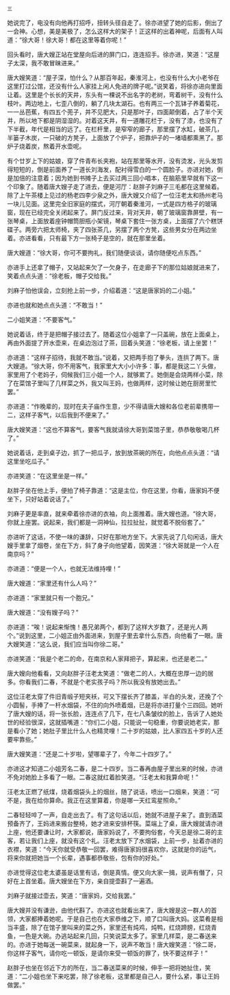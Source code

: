     三 

   她说完了，电没有向他再打招呼，扭转头径自走了。徐亦进望了她的后影，倒出了一会神。心想，美是美极了，怎么这样大的架子！正这样的出着神呢，后面有人叫道：“徐大哥！徐大哥！都在这里等着你呢！”

   回头看时，唐大嫂正站在堂屋向后进的屏门口，连连招手。徐亦进，笑道：“这屋子太深，我不敢冒昧进来。”

   唐大嫂笑道：“屋子深，怕什么？从那百年起，秦淮河上，也没有什么大小老爷在这里打过公馆，还没有什么人家挂上闲人免进的牌子呢。”说笑着，将徐亦进向里面让着。这里是个长长的天井，东头有一棵说不出名字的老树，弯着树干，没有什么枝叶。两边地上，七歪八倒的，躺了几块太湖石。也有两三一个瓦钵子养着菊花，一一丛芭蕉，有四五个蔸子，并不见肥大，只是那叶子，四面颠倒着，占了半个天井，所以地下都是阴湿湿的。对着这天井，有一道雕花栏于，没有了漆，也没有了下半截，年代是相当的远了。在栏杆里，是窄窄的廊子，那里摆了水缸，破茶几，半篓子木炭，一只破的方凳子，上面放了个炉子，把靠炉子的一堵墙都熏黑了。那炉子烧着炭，熬着开水壶呢。

   有个廿岁上下的姑娘，穿了件青布长夹袍，站在那里等水开，没有烫发，光头发剪得短短的，倒是前面养了一道长刘海发，配衬得雪白的一个圆脸子。亦进对她，倒是加倍的注意着；因为她到书摊子上去买过两三回小唱本，在脑筋里早就有下这一个印象了。随着唐大嫂子走了进去，便是河厅：赵胖子刘麻子三毛都在这里候着。除了上午茶楼上见过的杨老四李少泉之外，唐大嫂又介绍了一位汪老太和扬州老马一块儿见面。这里完全旧家庭的摆式，河厅朝着秦淮河，一式是四方格子的玻璃窗，现在已经完全关闭起来了。屏门反过来，背对天井，朝了玻璃窗靠屏壁，有一张琴桌，上面放着座钟帽筒胆瓶小架镜，琴桌下套住一张方桌，上面摆了六个糕饼碟子。两旁六把太师椅，夹了四张茶几，另摆了两个方凳，这些男女分在两边坐着。亦进看看，只有最下方一张椅子是空的，就在那里坐着。

   唐大嫂道：“徐大哥，你可不要拘礼，我们随便谈谈，请你随便吃点东西。”

   亦进手上还拿了帽子，又站起来欠了一欠身子，在走廊子下的那位姑娘就进来了，笑着点点头道：“徐老板，帽子交给我。”

   刘麻子怕他误会，立刻抢上前一步，介绍着道：“这是唐家妈的二小姐。”

   亦进也就和她点点头道：“不敢当！”

   二小姐笑道：“不要客气。”

   她说着话，终于是把帽子接过去了。随着这位小姐拿了一只盖碗，放在上面桌上，再由外面提了开水壶来，在桌边泡过了茶，回着头笑道：“徐老板，请上坐罢！”

   亦进道：“这样子招待，我就不敢当。”说着，又把两手抱了拳头，连拱了两下。唐大嫂道。“徐大哥，你不用客气，我家里大大小小许多：事，都是我这二丫头做，家里用了个老妈子，伺候我们三小姐一个人，就够累了。她倒是会烧两样小菜，除了在菜馆子里叫了几样菜之外，我又叫王妈，也做两样，这时候让她在厨房里忙罢。”

   亦进道：“作晚辈的，现时在夫子庙作生意，少不得请唐大嫂和各位老前辈携带一二，这样子客气，以后我到不便来了。”

   唐大嫂笑道：“这也不算客气，要客气我就请徐大哥到菜馆子里，恭恭敬敬喝几杯了。”

   她说着话，走到桌子边，抓了一把瓜子，放到放茶碗的所在，向他点点头道：“请这里坐吃瓜子。”

   亦进笑道：“在这里坐是一样。”

   赵胖子坐在他上手，便拍了椅子靠道：“这是主位，你在这里，你看，唐家妈不便坐下，只好站着说话了。”

   刘麻子更是率直，就来牵着徐亦进的衣袖，向上面推着。唐大嫂也道。“徐大哥，你就上座罢。说起来，我们都是一洞神仙，拉拉扯扯，就觉着不脱俗套了。”

   亦进听了这话，不使一味的谦辞，只好在那地方坐下。大家先说了几句闲话，唐大嫂手里拿了烟卷，坐在下方，斜了身子向他望着，因笑道：“徐大哥就是一个人在南京吗？”

   亦进道：“便是一个人，也就无法维持哩！”

   唐大嫂道：“家里还有什么人吗？”

   亦进道：“家里就只有一个胞兄。”

   唐大嫂道：“没有嫂子吗？”

   亦进道：“唉！说起来惭愧！愚兄弟两个，都到了这样大岁数了，还是光人两个。”说到这里，二小姐正由外面进来，到屋子里去拿什么东西，向他看了一眼。唐大嫂笑道：“这么说，我们应当叫你徐二哥。”

   亦进笑道：“我是个老二的命，在南京和人家拜把子，算起来，也还是老二。”

   唐大嫂向他看看，又向赵胖子汪老太笑道：“做老二的人，大概在忠厚一边的居多。你看我们二春，不就是个老实孩子吗？所以我没有放她出去。”

   这位汪老太穿了件旧青缎子短夹袄，可又下摆长齐了膝盖，半白的头发，还挽了个小圆髻，手捧了一杆水烟袋，不住的向外喷着烟，已是将亦进打量个三四回。她听了唐大嫂的话，将一张长脸，连连点了几下，在七八条皱纹的脸上，告诉了人她处世的经验很深，这就插嘴道：“你们二小姐，只能说一句稳重，你要说她老实，那是看小了她；她肚子里比什么人也精灵哩！二十岁的姑娘，比人家四五十岁的人还要牢靠些。”

   唐大嫂笑道：“还是二十岁啦，望哪辈子了，今年二十四岁了。”

   亦进这才知道二小姐芳名二春，是二十四岁。当二春再由屋子里出来的时候，亦进不免对她脸上多看了一眼。二春这就红着脸笑道。“汪老太和我算命呢！”

   汪老太正燃了纸煤，烧着烟袋头上的烟丝，随了说话，喷出一口烟来，笑道：“可不是，我在给你算命。我正在这里算着，你是哪一天红鸾星照命。”

   二春轻轻啐了一声，自走出去了。有了这句话以后，她就不进屋子来了。直到酒菜预备齐了，王妈进来搬台整椅，她才进来安排杯筷。菜端上了桌，唐大嫂就请亦进上座，他还要谦让时，大家都说，唐家妈说了，不要拘俗套，今天总是徐二哥的主客，若让我们上座，就没有这个礼。汪老太放下了水烟袋，上前一步，扯着亦进的衣襟，笑道：“今天你就受恭敬一回罢，难得唐家妈很喜欢你，这就是你的运气，将来你就把她当一个长辈，遇事都恭敬些，包有你的好处。”

   亦进觉得这位老太婆虽是话里有话，倒是真情。便又向大家一揖，说声有僭了，只好在上首坐着。唐大嫂坐在下方，亲自提壶斟了一遍酒。

   刘麻子就接过壶去，笑道：“唐家妈，交给我罢。”

   唐大嫂并没有谦逊，由他代斟了。亦进这也就看出来了，唐大嫂是这一群人的首领，大家都捧着她呢。于是自己也在大家恭维之下，顺了口叫唐大妈。这菜肴是相当丰盛，除了在馆子里叫来的菜之外，家里还有炖鸡，炖鸭，红烧蹄膀，红烧青鱼，一色是大碗。办逃站起来几回，只笑说菜太多了。家里几样菜，是二春送来的。亦进于她每送一碗菜来，就起身一下，说声不敢当！唐大嫂笑道：“徐二哥，你这样子客气，请你吃一顿饭，是请你来受一顿饭的罪了，快不要这样子！”

   赵胖子也坐在邻近下方的所在，当二春送菜来的时候，伸手一把将她扯住，笑道：“二小姐也坐下来吃罢，除了徐老板，这里都是自己人，要什么紧，事让王妈做罢。”

